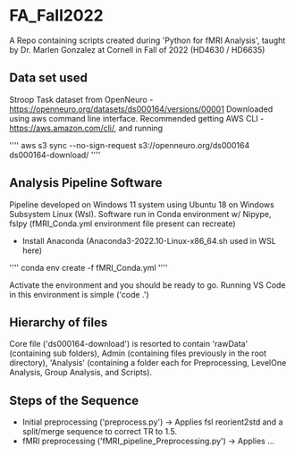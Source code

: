# FA_Fall2022
A Repo containing scripts created during 'Python for fMRI Analysis', taught by Dr. Marlen Gonzalez at Cornell in Fall of 2022 (HD4630 / HD6635)

## Data set used
Stroop Task dataset from OpenNeuro - https://openneuro.org/datasets/ds000164/versions/00001
Downloaded using aws command line interface. Recommended getting AWS CLI - https://aws.amazon.com/cli/, and running

''''
aws s3 sync --no-sign-request s3://openneuro.org/ds000164 ds000164-download/
''''

## Analysis Pipeline Software
Pipeline developed on Windows 11 system using Ubuntu 18 on Windows Subsystem Linux (Wsl).
Software run in Conda environment w/ Nipype, fslpy (fMRI_Conda.yml environment file present can recreate)
- Install Anaconda (Anaconda3-2022.10-Linux-x86_64.sh used in WSL here)

''''
conda env create -f fMRI_Conda.yml
''''

Activate the environment and you should be ready to go. Running VS Code in this environment is simple ('code .')

## Hierarchy of files
Core file ('ds000164-download') is resorted to contain 'rawData' (containing sub folders), Admin (containing files previously in the root directory), 'Analysis' (containing a folder each for Preprocessing, LevelOne Analysis, Group Analysis, and Scripts).

## Steps of the Sequence
- Initial preprocessing ('preprocess.py') -> Applies fsl reorient2std and a split/merge sequence to correct TR to 1.5.
- fMRI preprocessing ('fMRI_pipeline_Preprocessing.py') -> Applies ...
